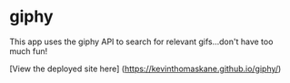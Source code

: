 # giphy

<p>This app uses the giphy API to search for relevant gifs...don't have too much fun!<p>
  
 [View the deployed site here] (https://kevinthomaskane.github.io/giphy/)
